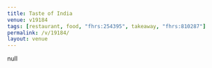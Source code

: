 ```yaml
---
title: Taste of India
venue: v19184
tags: [restaurant, food, "fhrs:254395", takeaway, "fhrs:810287"]
permalink: /v/19184/
layout: venue
---
```

null
